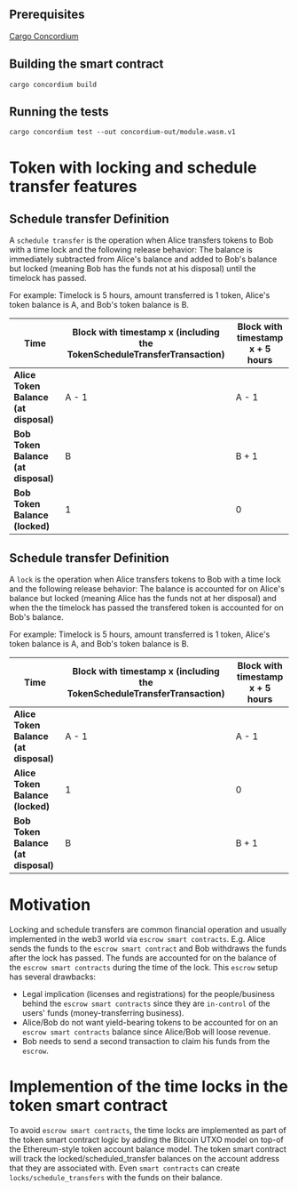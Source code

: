 ## Prerequisites

[Cargo Concordium](https://docs.rs/crate/cargo-concordium/latest)

## Building the smart contract

```
cargo concordium build
```

## Running the tests

```
cargo concordium test --out concordium-out/module.wasm.v1
```

# Token with locking and schedule transfer features

## Schedule transfer Definition

A `schedule transfer` is the operation when Alice transfers tokens to Bob with a time lock and the following release behavior:
The balance is immediately subtracted from Alice's balance and added to Bob's balance but locked (meaning Bob has the funds
not at his disposal) until the timelock has passed.

For example: Timelock is 5 hours, amount transferred is 1 token, Alice's token balance is A, and Bob's token balance is B.

| Time                              | Block with timestamp x (including the TokenScheduleTransferTransaction) | Block with timestamp x + 5 hours |
|-----------------------------------|-------------------------------------------------------------------------|----------------------------------|
| **Alice Token Balance (at disposal)** | A - 1                                                               | A - 1                            |
| **Bob Token Balance (at disposal)** | B                                                                     | B + 1                            |
| **Bob Token Balance (locked)**    | 1                                                                       | 0                                |


## Schedule transfer Definition

A `lock` is the operation when Alice transfers tokens to Bob with a time lock and the following release behavior:
The balance is accounted for on Alice's balance but locked (meaning Alice has the funds not at her disposal) and when
the the timelock has passed the transfered token is accounted for on Bob's balance.

For example: Timelock is 5 hours, amount transferred is 1 token, Alice's token balance is A, and Bob's token balance is B.

| Time                              | Block with timestamp x (including the TokenScheduleTransferTransaction) | Block with timestamp x + 5 hours |
|-----------------------------------|-------------------------------------------------------------------------|----------------------------------|
| **Alice Token Balance (at disposal)** | A - 1                                                               | A - 1                            |
| **Alice Token Balance (locked)**      | 1                                                                   | 0                                |
| **Bob Token Balance (at disposal)**   | B                                                                   | B + 1                            |


# Motivation
Locking and schedule transfers are common financial operation and usually implemented in the web3 world via `escrow smart contracts`. E.g. Alice sends the funds to the `escrow smart contract`
and Bob withdraws the funds after the lock has passed. The funds are accounted for on the balance of the `escrow smart contracts` during the time of the lock.
This `escrow` setup has several drawbacks:
- Legal implication (licenses and registrations) for the people/business behind the `escrow smart contracts` since they are `in-control` of the users' funds (money-transferring business).
- Alice/Bob do not want yield-bearing tokens to be accounted for on an `escrow smart contracts` balance since Alice/Bob will loose revenue.
- Bob needs to send a second transaction to claim his funds from the `escrow`.

# Implemention of the time locks in the token smart contract
To avoid `escrow smart contracts`, the time locks are implemented as part of the token smart contract logic by adding the Bitcoin UTXO model
on top-of the Ethereum-style token account balance model. The token smart contract will track the locked/scheduled_transfer balances on the
account address that they are associated with. Even `smart contracts` can create `locks/schedule_transfers` with the funds on their balance.
